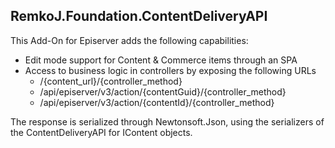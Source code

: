 ﻿RemkoJ.Foundation.ContentDeliveryAPI
---
This Add-On for Episerver adds the following capabilities:

* Edit mode support for Content & Commerce items through an SPA
* Access to business logic in controllers by exposing the following URLs
  * /\{content_url\}/\{controller_method\}
  * /api/episerver/v3/action/\{contentGuid}/{controller_method\}
  * /api/episerver/v3/action/\{contentId}/{controller_method\}

The response is serialized through Newtonsoft.Json, using the serializers 
of the ContentDeliveryAPI for IContent objects.